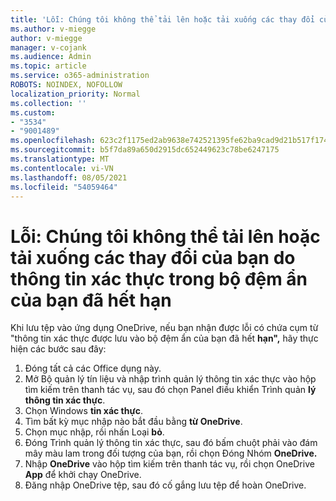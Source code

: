 ```yaml
---
title: 'Lỗi: Chúng tôi không thể tải lên hoặc tải xuống các thay đổi của bạn do thông tin xác thực trong bộ đệm ẩn của bạn đã hết hạn'
ms.author: v-miegge
author: v-miegge
manager: v-cojank
ms.audience: Admin
ms.topic: article
ms.service: o365-administration
ROBOTS: NOINDEX, NOFOLLOW
localization_priority: Normal
ms.collection: ''
ms.custom:
- "3534"
- "9001489"
ms.openlocfilehash: 623c2f1175ed2ab9638e742521395fe62ba9cad9d21b517f17426fb5c96a2d73
ms.sourcegitcommit: b5f7da89a650d2915dc652449623c78be6247175
ms.translationtype: MT
ms.contentlocale: vi-VN
ms.lasthandoff: 08/05/2021
ms.locfileid: "54059464"
---
```

# <a name="error-we-cant-upload-or-download-your-changes-because-your-cached-credentials-have-expired"></a>Lỗi: Chúng tôi không thể tải lên hoặc tải xuống các thay đổi của bạn do thông tin xác thực trong bộ đệm ẩn của bạn đã hết hạn

Khi lưu tệp vào ứng dụng OneDrive, nếu bạn nhận được lỗi có chứa cụm từ "thông tin xác thực được lưu vào bộ đệm ẩn của bạn đã hết **hạn",** hãy thực hiện các bước sau đây:

1. Đóng tất cả các Office dụng này.
1. Mở Bộ quản lý  tín liệu và nhập trình quản lý thông tin xác thực vào hộp tìm kiếm trên thanh tác vụ, sau đó chọn Panel điều khiển Trình quản **lý thông tin xác thực**.
1. Chọn Windows **tin xác thực**.
1. Tìm bất kỳ mục nhập nào bắt đầu bằng **từ OneDrive**.
1. Chọn mục nhập, rồi nhấn Loại **bỏ**.
1. Đóng Trình quản lý thông tin xác thực, sau đó bấm chuột phải vào đám mây màu lam trong đối tượng của bạn, rồi chọn Đóng Nhóm **OneDrive.**
1. Nhập **OneDrive** vào hộp tìm kiếm trên thanh tác vụ, rồi chọn OneDrive **App** để khởi chạy OneDrive.
1. Đăng nhập OneDrive tệp, sau đó cố gắng lưu tệp để hoàn OneDrive.
